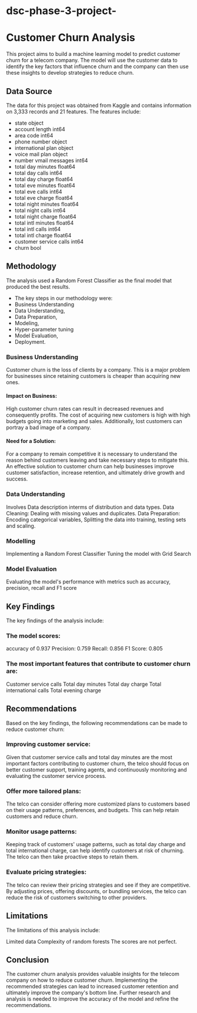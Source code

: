 # dsc-phase-3-project-
# Customer Churn Analysis
This project aims to build a machine learning model to predict customer churn for a telecom company. The model will use the customer data to identify the key factors that influence churn and the company can then use these insights to develop strategies to reduce churn.

## Data Source
The data for this project was obtained from Kaggle and contains information on 3,333 records and 21 features. The features include:
* state                      object
* account length              int64
* area code                   int64
* phone number               object
* international plan         object
* voice mail plan            object
* number vmail messages       int64
* total day minutes         float64
* total day calls             int64
* total day charge          float64
* total eve minutes         float64
* total eve calls             int64
* total eve charge          float64
* total night minutes       float64
* total night calls           int64
* total night charge        float64
* total intl minutes        float64
* total intl calls            int64
* total intl charge         float64
* customer service calls      int64
* churn                        bool

## Methodology
The analysis used a Random Forest Classifier as the final model that produced the best results.

* The key steps in our methodology were:
* Business Understanding
* Data Understanding, 
* Data Preparation, 
* Modeling, 
* Hyper-parameter tuning
* Model Evaluation, 
* Deployment.

### Business Understanding

Customer churn is the loss of clients by a company. This is a major problem for businesses since retaining customers is cheaper than acquiring new ones.
#### Impact on Business:
High customer churn rates can result in decreased revenues and consequently profits.
The cost of acquiring new customers is high with high budgets going into marketing and sales.
Additionally, lost customers can portray a bad image of a company.
#### Need for a Solution:
For a company to remain competitive it is necessary to understand the reason behind customers leaving and take necessary steps to mitigate this.
An effective solution to customer churn can help businesses improve customer satisfaction, increase retention, and ultimately drive growth and success.

### Data Understanding
Involves Data description interms of distribution and data types.
Data Cleaning: Dealing with missing values and duplicates.
Data Preparation: Encoding categorical variables, Splitting the data into training, testing sets and scaling.

### Modelling

Implementing a Random Forest Classifier
Tuning the model with Grid Search

### Model Evaluation

Evaluating the model's performance with metrics such as accuracy, precision, recall and F1 score

## Key Findings
The key findings of the analysis include:

### The model scores:
accuracy of 0.937
Precision: 0.759
Recall: 0.856
F1 Score: 0.805
### The most important features that contribute to customer churn are:
Customer service calls
Total day minutes
Total day charge
Total international calls
Total evening charge


## Recommendations
Based on the key findings, the following recommendations can be made to reduce customer churn:

### Improving customer service: 
Given that customer service calls and total day minutes are the most important factors contributing to customer churn, the telco should focus on better customer support, training agents, and continuously monitoring and evaluating the customer service process.
### Offer more tailored plans: 
The telco can consider offering more customized plans to customers based on their usage patterns, preferences, and budgets. This can help retain customers and reduce churn.
### Monitor usage patterns: 
Keeping track of customers' usage patterns, such as total day charge and total international charge, can help identify customers at risk of churning. The telco can then take proactive steps to retain them.
### Evaluate pricing strategies: 
The telco can review their pricing strategies and see if they are competitive. By adjusting prices, offering discounts, or bundling services, the telco can reduce the risk of customers switching to other providers.


## Limitations
The limitations of this analysis include:

Limited data
Complexity of random forests
The scores are not perfect.

## Conclusion
The customer churn analysis provides valuable insights for the telecom company on how to reduce customer churn. Implementing the recommended strategies can lead to increased customer retention and ultimately improve the company's bottom line. Further research and analysis is needed to improve the accuracy of the model and refine the recommendations.
